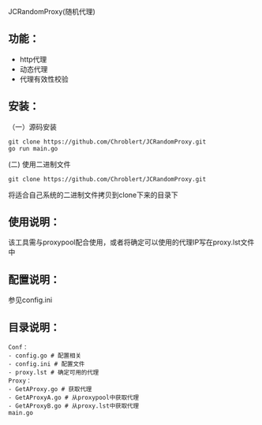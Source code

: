 JCRandomProxy(随机代理)

## 功能：
- http代理
- 动态代理
- 代理有效性校验

## 安装：
（一）源码安装
```shell
git clone https://github.com/Chroblert/JCRandomProxy.git
go run main.go
```
(二) 使用二进制文件
```shell
git clone https://github.com/Chroblert/JCRandomProxy.git
```
将适合自己系统的二进制文件拷贝到clone下来的目录下

## 使用说明：
该工具需与proxypool配合使用，或者将确定可以使用的代理IP写在proxy.lst文件中

## 配置说明：

参见config.ini

## 目录说明：
```shell
Conf：
- config.go # 配置相关
- config.ini # 配置文件
- proxy.lst # 确定可用的代理
Proxy：
- GetAProxy.go # 获取代理
- GetAProxyA.go # 从proxypool中获取代理
- GetAProxyB.go # 从proxy.lst中获取代理
main.go
```
